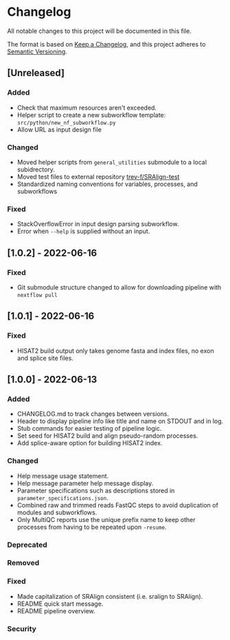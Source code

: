 # Changelog
All notable changes to this project will be documented in this file.

The format is based on [Keep a Changelog](https://keepachangelog.com/en/1.0.0/),
and this project adheres to [Semantic Versioning](https://semver.org/spec/v2.0.0.html).

## [Unreleased]
### Added
- Check that maximum resources aren't exceeded.
- Helper script to create a new subworkflow template: `src/python/new_nf_subworkflow.py`
- Allow URL as input design file

### Changed
- Moved helper scripts from `general_utilities` submodule to a local subidrectory.
- Moved test files to external repository [trev-f/SRAlign-test](https://github.com/trev-f/SRAlign-test)
- Standardized naming conventions for variables, processes, and subworkflows

### Fixed
- StackOverflowError in input design parsing subworkflow. 
- Error when `--help` is supplied without an input.

## [1.0.2] - 2022-06-16
### Fixed
- Git submodule structure changed to allow for downloading pipeline with `nextflow pull`

## [1.0.1] - 2022-06-16
### Fixed
- HISAT2 build output only takes genome fasta and index files, no exon and splice site files.

## [1.0.0] - 2022-06-13
### Added
- CHANGELOG.md to track changes between versions.
- Header to display pipeline info like title and name on STDOUT and in log.
- Stub commands for easier testing of pipeline logic.
- Set seed for HISAT2 build and align pseudo-random processes.
- Add splice-aware option for building HISAT2 index.

### Changed
- Help message usage statement.
- Help message parameter help message display.
- Parameter specifications such as descriptions stored in `parameter_specifications.json`.
- Combined raw and trimmed reads FastQC steps to avoid duplication of modules and subworkflows.
- Only MultiQC reports use the unique prefix name to keep other processes from having to be repeated upon `-resume`.

### Deprecated

### Removed

### Fixed
- Made capitalization of SRAlign consistent (i.e. sralign to SRAlign).
- README quick start message.
- README pipeline overview.

### Security
